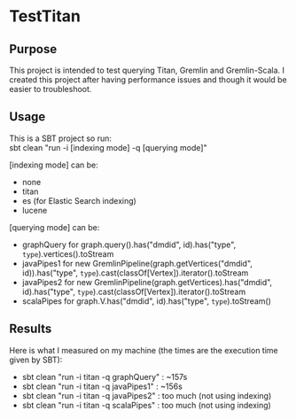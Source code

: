 TestTitan
=========

Purpose
-------
This project is intended to test querying Titan, Gremlin and Gremlin-Scala.
I created this project after having performance issues and though it would be easier to troubleshoot.

Usage
-----
This is a SBT project so run:  
sbt clean "run -i [indexing mode] -q [querying mode]"

[indexing mode] can be:

- none
- titan
- es (for Elastic Search indexing)
- lucene
 
[querying mode] can be:

- graphQuery for graph.query().has("dmdid", id).has("type", `type`).vertices().toStream
- javaPipes1 for new GremlinPipeline(graph.getVertices("dmdid", id)).has("type", `type`).cast(classOf[Vertex]).iterator().toStream
- javaPipes2 for new GremlinPipeline(graph.getVertices).has("dmdid", id).has("type", `type`).cast(classOf[Vertex]).iterator().toStream
- scalaPipes for graph.V.has("dmdid", id).has("type", `type`).toStream()

Results
-------
Here is what I measured on my machine (the times are the execution time given by SBT):

- sbt clean "run -i titan -q graphQuery" : ~157s
- sbt clean "run -i titan -q javaPipes1" : ~156s
- sbt clean "run -i titan -q javaPipes2" : too much (not using indexing)
- sbt clean "run -i titan -q scalaPipes" : too much (not using indexing)